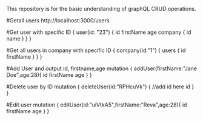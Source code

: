 This repository is for the basic understanding of graphQL CRUD operations.

#Getall users
http://localhost:3000/users

#Get user with specific ID 
{
  user(id: "23") {
    id
    firstName
    age
    company {
      id
      name
    }
  }
}

#Get all users in company with specific ID
{
  company(id:"1") {
		users {
		  id
      firstName
		}
  }
}

#Add User and output id, firstname,age
mutation {
  addUser(firstName:"Jane Doe",age:28){
    id
    firstName
    age
  }
}


#Delete user by ID
mutation {
  deleteUser(id:"RPHcuVk") { //add id here
    id
  } 
}

#Edit user
mutation {
  editUser(id:"uiVtkA5",firstName:"Reva",age:28){
    id
    firstName
    age
  }
}